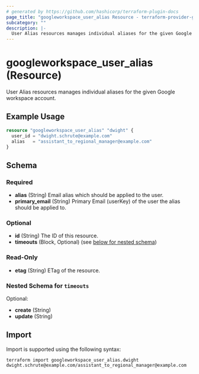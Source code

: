```yaml
---
# generated by https://github.com/hashicorp/terraform-plugin-docs
page_title: "googleworkspace_user_alias Resource - terraform-provider-googleworkspace"
subcategory: ""
description: |-
  User Alias resources manages individual aliases for the given Google workspace account.
---
```


# googleworkspace_user_alias (Resource)

User Alias resources manages individual aliases for the given Google workspace account.

## Example Usage

```terraform
resource "googleworkspace_user_alias" "dwight" {
  user_id = "dwight.schrute@example.com"
  alias   = "assistant_to_regional_manager@example.com"
}
```

<!-- schema generated by tfplugindocs -->
## Schema

### Required

- **alias** (String) Email alias which should be applied to the user.
- **primary_email** (String) Primary Email (userKey) of the user the alias should be applied to.

### Optional

- **id** (String) The ID of this resource.
- **timeouts** (Block, Optional) (see [below for nested schema](#nestedblock--timeouts))

### Read-Only

- **etag** (String) ETag of the resource.

<a id="nestedblock--timeouts"></a>
### Nested Schema for `timeouts`

Optional:

- **create** (String)
- **update** (String)

## Import

Import is supported using the following syntax:

```shell
terraform import googleworkspace_user_alias.dwight dwight.schrute@example.com/assistant_to_regional_manager@example.com
```
